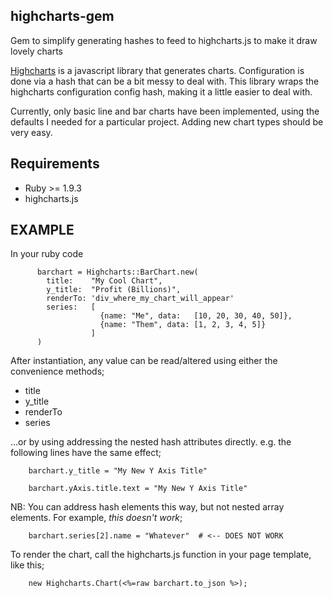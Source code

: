 highcharts-gem
--------------

Gem to simplify generating hashes to feed to highcharts.js to make it draw lovely charts

[Highcharts][] is a javascript library that generates charts. Configuration is done via a hash that can be a bit messy to deal with. This library wraps the highcharts configuration config hash, making it a little easier to deal with.

Currently, only basic line and bar charts have been implemented, using the defaults I needed for a particular project. Adding new chart types should be very easy.

[Highcharts]: http://highcharts.com

Requirements
------------

* Ruby >= 1.9.3
* highcharts.js

EXAMPLE
-------

In your ruby code

          barchart = Highcharts::BarChart.new(
            title:    "My Cool Chart",
            y_title:  "Profit (Billions)",
            renderTo: 'div_where_my_chart_will_appear'
            series:   [
                        {name: "Me", data:   [10, 20, 30, 40, 50]}, 
                        {name: "Them", data: [1, 2, 3, 4, 5]}
                      ]
          )

After instantiation, any value can be read/altered using either the convenience methods;

* title
* y_title
* renderTo
* series

...or by using addressing the nested hash attributes directly. e.g. the following lines have the same effect;

        barchart.y_title = "My New Y Axis Title"

        barchart.yAxis.title.text = "My New Y Axis Title"

NB: You can address hash elements this way, but not nested array elements. For example, *this doesn't work*;

        barchart.series[2].name = "Whatever"  # <-- DOES NOT WORK

To render the chart, call the highcharts.js function in your page template, like this;

        new Highcharts.Chart(<%=raw barchart.to_json %>);

